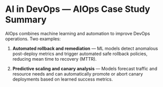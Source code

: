 # AI in DevOps — AIOps Case Study Summary

AIOps combines machine learning and automation to improve DevOps operations. Two examples:

1. **Automated rollback and remediation** — ML models detect anomalous post-deploy metrics and trigger automated safe rollback policies, reducing mean time to recovery (MTTR).

2. **Predictive scaling and canary analysis** — Models forecast traffic and resource needs and can automatically promote or abort canary deployments based on learned success metrics.